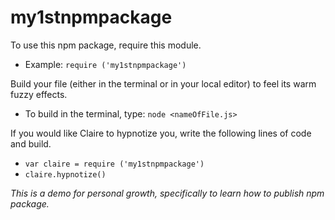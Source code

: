 # my1stnpmpackage

To use this npm package, require this module.
* Example:
`require ('my1stnpmpackage')`

Build your file (either in the terminal or in your local editor) to feel its warm fuzzy effects.
* To build in the terminal, type: `node <nameOfFile.js>`

If you would like Claire to hypnotize you, write the following lines of code and build.
* `var claire = require ('my1stnpmpackage')`
* `claire.hypnotize()`

_This is a demo for personal growth, specifically to learn how to publish npm package._
